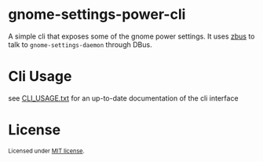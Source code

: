 # gnome-settings-power-cli
A simple cli that exposes some of the gnome power settings.
It uses [zbus](https://crates.io/crates/zbus) to talk to `gnome-settings-daemon` through DBus.

# Cli Usage
see [CLI_USAGE.txt](CLI_USAGE.txt) for an up-to-date documentation of the cli interface

# License
<sup>
Licensed under <a href="LICENSE-MIT">MIT license</a>.
</sup>
